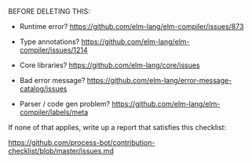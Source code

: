 BEFORE DELETING THIS:

- Runtime error? https://github.com/elm-lang/elm-compiler/issues/873

- Type annotations? https://github.com/elm-lang/elm-compiler/issues/1214

- Core libraries? https://github.com/elm-lang/core/issues

- Bad error message? https://github.com/elm-lang/error-message-catalog/issues

- Parser / code gen problem? https://github.com/elm-lang/elm-compiler/labels/meta


If none of that applies, write up a report that satisfies this checklist:

  https://github.com/process-bot/contribution-checklist/blob/master/issues.md
